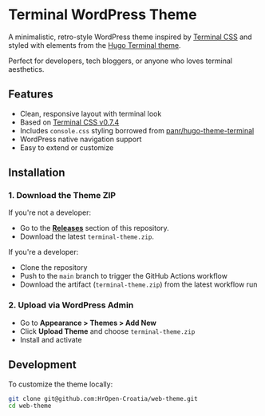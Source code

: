 # Terminal WordPress Theme

A minimalistic, retro-style WordPress theme inspired by [Terminal CSS](https://terminalcss.xyz) and styled with elements from the [Hugo Terminal theme](https://github.com/panr/hugo-theme-terminal).

Perfect for developers, tech bloggers, or anyone who loves terminal aesthetics.

## Features

- Clean, responsive layout with terminal look
- Based on [Terminal CSS v0.7.4](https://unpkg.com/terminal.css@0.7.4/)
- Includes `console.css` styling borrowed from [panr/hugo-theme-terminal](https://github.com/panr/hugo-theme-terminal)
- WordPress native navigation support
- Easy to extend or customize

## Installation

### 1. Download the Theme ZIP

If you're not a developer:

- Go to the **[Releases](../../releases)** section of this repository.
- Download the latest `terminal-theme.zip`.

If you're a developer:

- Clone the repository
- Push to the `main` branch to trigger the GitHub Actions workflow
- Download the artifact (`terminal-theme.zip`) from the latest workflow run

### 2. Upload via WordPress Admin

- Go to **Appearance > Themes > Add New**
- Click **Upload Theme** and choose `terminal-theme.zip`
- Install and activate

## Development

To customize the theme locally:

```bash
git clone git@github.com:HrOpen-Croatia/web-theme.git
cd web-theme
